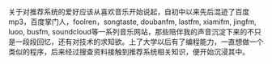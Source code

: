 关于对推荐系统的爱好应该从喜欢音乐开始说起，自初中以来先后混迹了百度mp3，百度掌门人，foolren，songtaste, doubanfm, lastfm, xiamifm, jingfm, luoo, busfm, soundcloud等一系列音乐网站，那些陪伴我的声音沉淀下来的不只是一段段回忆，还有对技术的求知欲。上了大学以后有了编程能力，一直想做一个类似的程序，后来经过搜查资料接触到推荐系统相关知识，便开始沉浸其中。

